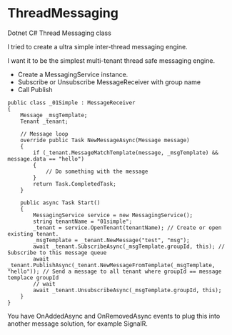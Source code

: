 # ThreadMessaging
Dotnet C# Thread Messaging class

I tried to create a ultra simple inter-thread messaging engine.

I want it to be the simplest multi-tenant thread safe messaging engine.

- Create a MessagingService instance.
- Subscribe or Unsubscribe MessageReceiver with group name
- Call Publish

````
public class _01Simple : MessageReceiver
{
    Message _msgTemplate;
    Tenant _tenant;
    
    // Message loop
    override public Task NewMessageAsync(Message message)
    {
        if (_tenant.MessageMatchTemplate(message, _msgTemplate) && message.data == "hello")
        {
            // Do something with the message
        }
        return Task.CompletedTask;
    }

    public async Task Start()
    {
        MessagingService service = new MessagingService();
        string tenantName = "01simple";
        _tenant = service.OpenTenant(tenantName); // Create or open existing tenant.
        _msgTemplate = _tenant.NewMessage("test", "msg");
        await _tenant.SubscribeAsync(_msgTemplate.groupId, this); // Subscribe to this message queue
        await _tenant.PublishAsync(_tenant.NewMessageFromTemplate(_msgTemplate, "hello")); // Send a message to all tenant where groupId == message templace groupId
        // wait
        await _tenant.UnsubscribeAsync(_msgTemplate.groupId, this);
    }
}
````

You have OnAddedAsync and OnRemovedAsync events to plug this into another message solution, for example SignalR.

